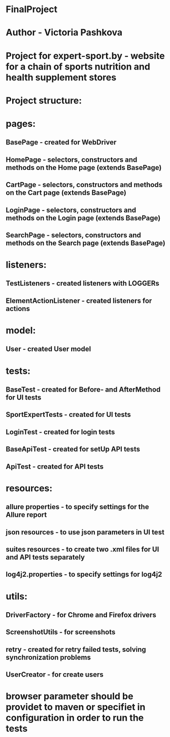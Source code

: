 # FinalProject
# Author - Victoria Pashkova

# Project for expert-sport.by - website for a chain of sports nutrition and health supplement stores

# Project structure:

# pages:
## BasePage - created for WebDriver
## HomePage - selectors, constructors and methods on the Home page (extends BasePage)
## CartPage - selectors, constructors and methods on the Cart page (extends BasePage)
## LoginPage - selectors, constructors and methods on the Login page (extends BasePage)
## SearchPage - selectors, constructors and methods on the Search page (extends BasePage)
# listeners:
## TestListeners - created listeners with LOGGERs
## ElementActionListener - created listeners for actions
# model:
## User - created User model
# tests:
## BaseTest - created for Before- and AfterMethod for UI tests
## SportExpertTests - created for UI tests
## LoginTest - created for login tests
## BaseApiTest - created for setUp API tests
## ApiTest - created for API tests
# resources:
## allure properties - to specify settings for the Allure report
## json resources - to use json parameters in UI test
## suites resources - to create two .xml files for UI and API tests separately
## log4j2.properties - to specify settings for log4j2
# utils:
## DriverFactory - for Chrome and Firefox drivers
## ScreenshotUtils - for screenshots
## retry - created for retry failed tests, solving synchronization problems
## UserCreator - for create users

# browser parameter should be providet to maven or specifiet in configuration in order to run the tests